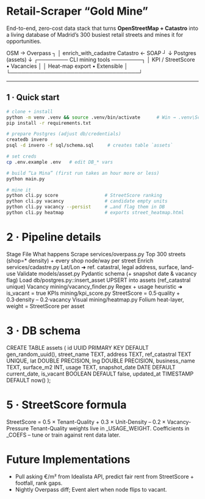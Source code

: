 # Retail-Scraper “Gold Mine”

End-to-end, zero-cost data stack that turns **OpenStreetMap + Catastro** into a living
database of Madrid’s 300 busiest retail streets and mines it for opportunities.


OSM → Overpass ┐
│ enrich_with_cadastre
Catastro ← SOAP ┘ ↓
Postgres (assets)
↓
┌──────── CLI mining tools ────────┐
│ KPI / StreetScore • Vacancies │
│ Heat-map export • Extensible │
└──────────────────────────────────┘



---

## 1 · Quick start

```bash
# clone + install
python -m venv .venv && source .venv/bin/activate      # Win → .venv\Scripts\activate
pip install -r requirements.txt

# prepare Postgres (adjust db/credentials)
createdb invero
psql -d invero -f sql/schema.sql     # creates table `assets`

# set creds
cp .env.example .env   # edit DB_* vars

# build “La Mina” (first run takes an hour more or less)
python main.py

# mine it
python cli.py score                 # StreetScore ranking
python cli.py vacancy               # candidate empty units
python cli.py vacancy --persist     # …and flag them in DB
python cli.py heatmap               # exports street_heatmap.html

```


# 2 · Pipeline details
Stage	                File	                          What happens
Scrape	                services/overpass.py	          Top 300 streets (shop=* density) + every shop node/way per street
Enrich	                services/cadastre.py	          Lat/Lon ➜ ref. catastral, legal address, surface, land-use
Validate                models/asset.py	                  Pydantic schema (+ snapshot date & vacancy flag)
Load	                db/postgres.py::insert_asset	  UPSERT into assets (ref_catastral unique)
Vacancy	                mining/vacancy_finder.py	      Regex + usage heuristic ➜ is_vacant = true
KPIs	                mining/kpi_score.py	              StreetScore = 0.5·quality + 0.3·density – 0.2·vacancy
Visual	                mining/heatmap.py	              Folium heat-layer, weight = StreetScore per asset



# 3 · DB schema
CREATE TABLE assets (
  id            UUID PRIMARY KEY DEFAULT gen_random_uuid(),
  street_name   TEXT,
  address       TEXT,
  ref_catastral TEXT UNIQUE,
  lat           DOUBLE PRECISION,
  lng           DOUBLE PRECISION,
  business_name TEXT,
  surface_m2    INT,
  usage         TEXT,
  snapshot_date DATE      DEFAULT current_date,
  is_vacant     BOOLEAN   DEFAULT false,
  updated_at    TIMESTAMP DEFAULT now()
);



# 5 · StreetScore formula
StreetScore = 0.5 × Tenant-Quality
            + 0.3 × Unit-Density
            – 0.2 × Vacancy-Pressure
Tenant-Quality weights live in _USAGE_WEIGHT.
Coefficients in _COEFS – tune or train against rent data later.



# Future Implementations
- Pull asking €/m² from Idealista API, predict fair rent from StreetScore + footfall, rank gaps.
- Nightly Overpass diff; Event alert when node flips to vacant.